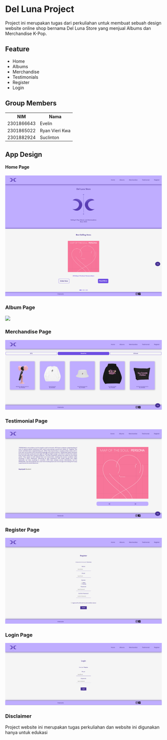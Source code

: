 # Del Luna Project

Project ini merupakan tugas dari perkuliahan untuk membuat sebuah design website online shop bernama Del Luna Store yang menjual Albums dan Merchandise K-Pop.

## Feature
<ul>
  <li>Home</li>
  <li>Albums</li>
  <li>Merchandise</li>
  <li>Testimonials</li>
  <li>Register</li>
  <li>Login</li>
</ul>

## Group Members
<table>
  <tr>
    <th>NIM</th>
    <th>Nama</th
  </tr>
  <tr>
    <td>2301866643</td>
    <td>Evelin</td>
  </tr>
  <tr>
    <td>2301865022</td>
    <td>Ryan Vieri Kwa</td>
  </tr>
  <tr>
    <td>2301882924</td>
    <td>Suclinton</td>
  </tr>
</table>

## App Design
#### Home Page
<img src="appImg\Home.png">

### Album Page
<img src="appImg\albumPage.png">

### Merchandise Page
<img src="appImg\merchPage.png">

### Testimonial Page
<img src="appImg\testi.png">

### Register Page
<img src="appImg\register.png">

### Login Page
<img src="appImg\login.png">

<br>

### Disclaimer
Project website ini merupakan tugas perkuliahan dan website ini digunakan hanya untuk edukasi 
